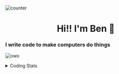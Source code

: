 ![counter](https://enwk7okkacbnf3i.m.pipedream.net)


<h1 align="center">Hi!! I'm Ben 👋</h1>

### I write code to make computers do things
![owo](https://skills.thijs.gg/icons?i=ts,js,go,rust,nodejs,postgres,redis,cf)

<details>
  <summary>Coding Stats</summary>

  ![langs](https://wakatime.com/share/@redpanda/4650c33e-d833-4e5d-92a8-35284444b6e7.svg)
</details>

